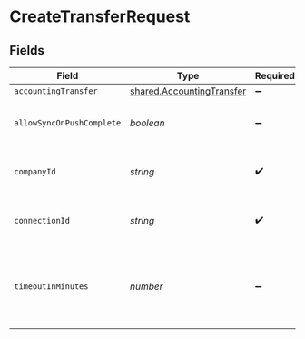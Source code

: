# CreateTransferRequest


## Fields

| Field                                                                  | Type                                                                   | Required                                                               | Description                                                            | Example                                                                |
| ---------------------------------------------------------------------- | ---------------------------------------------------------------------- | ---------------------------------------------------------------------- | ---------------------------------------------------------------------- | ---------------------------------------------------------------------- |
| `accountingTransfer`                                                   | [shared.AccountingTransfer](../../models/shared/accountingtransfer.md) | :heavy_minus_sign:                                                     | N/A                                                                    |                                                                        |
| `allowSyncOnPushComplete`                                              | *boolean*                                                              | :heavy_minus_sign:                                                     | Allow a sync upon push completion.                                     |                                                                        |
| `companyId`                                                            | *string*                                                               | :heavy_check_mark:                                                     | Unique identifier for a company.                                       | 8a210b68-6988-11ed-a1eb-0242ac120002                                   |
| `connectionId`                                                         | *string*                                                               | :heavy_check_mark:                                                     | Unique identifier for a connection.                                    | 2e9d2c44-f675-40ba-8049-353bfcb5e171                                   |
| `timeoutInMinutes`                                                     | *number*                                                               | :heavy_minus_sign:                                                     | Time limit for the push operation to complete before it is timed out.  |                                                                        |
